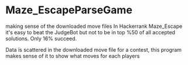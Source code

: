 # Maze_EscapeParseGame
making sense of the downloaded move files
In Hackerrank Maze_Escape it's easy to beat the JudgeBot but not to be in top %50 of all accepted solutions.
Only 16% succeed.   

Data is scattered in the downloaded move file for a contest, this program makes sense of it to show what moves 
for each players

